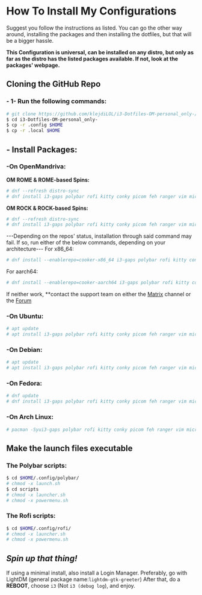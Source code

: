 # How To Install My Configurations

Suggest you follow the instructions as listed. You can go the other way around, installing the packages and then installing the dotfiles, but that will be a bigger hassle.

**This Configuration is universal, can be installed on any distro, but only as far as the distro has the listed packages available. If not, look at the packages' webpage.**
## Cloning the GitHub Repo
### - 1- Run the following commands:
```bash
# git clone https://github.com/klejdiLOL/i3-Dotfiles-OM-personal_only-/new/main
$ cd i3-Dotfiles-OM-personal_only-
$ cp -r .config $HOME
$ cp -r .local $HOME
```
## - Install Packages:
### -On OpenMandriva:
  **OM ROME & ROME-based Spins:**
  ```bash
  # dnf --refresh distro-sync
  # dnf install i3-gaps polybar rofi kitty conky picom feh ranger vim micro nano lxappearance kvantum dnfdrake chromium fonts-ttf-nerd-jetbrains-mono
  ```
  **OM ROCK & ROCK-based Spins:**
  ```bash
  # dnf --refresh distro-sync
  # dnf install i3-gaps polybar rofi kitty conky picom feh ranger vim micro nano lxappearance kvantum dnfdrake chromium fonts-ttf-nerd-jetbrains-mono
  ```
  ---Depending on the repos' status, installation through said command may fail. If so, run either of the below commands, depending on your architecture---
  For x86_64:
  ```bash
  # dnf install --enablerepo=cooker-x86_64 i3-gaps polybar rofi kitty conky picom feh ranger vim micro nano lxappearance kvantum dnfdrake chromium fonts-ttf-nerd-jetbrains-mono
  ```
  For aarch64:
  ```bash
  # dnf install --enablerepo=cooker-aarch64 i3-gaps polybar rofi kitty conky picom feh ranger vim micro nano lxappearance kvantum dnfdrake chromium fonts-ttf-nerd-jetbrains-mono
  ```
  If neither work, **contact the support team on either the [Matrix](https://app.element.io/#/room/#openmandriva-space:matrix.org) channel or the [Forum](https://forum.openmandriva.org/)
  ### -On Ubuntu:
  ```bash
  # apt update
  # apt install i3-gaps polybar rofi kitty conky picom feh ranger vim micro nano lxappearance kvantum chromium fonts-ttf-nerd-jetbrains-mono
  ```
  ### -On Debian:
  ```bash
  # apt update
  # apt install i3-gaps polybar rofi kitty conky picom feh ranger vim micro nano lxappearance kvantum chromium fonts-ttf-nerd-jetbrains-mono
  ```
  ### -On Fedora:
  ```bash
  # dnf update
  # dnf install i3-gaps polybar rofi kitty conky picom feh ranger vim micro nano lxappearance kvantum chromium fonts-ttf-nerd-jetbrains-mono
  ```
  ### -On Arch Linux:
  ```bash
  # pacman -Syui3-gaps polybar rofi kitty conky picom feh ranger vim micro nano lxappearance kvantum chromium fonts-ttf-nerd-jetbrains-mono
  ```
## Make the launch files executable
### The Polybar scripts:
```bash
$ cd $HOME/.config/polybar/
# chmod -x launch.sh
$ cd scripts
# chmod -x launcher.sh
# chmod -x powermenu.sh
```
### The Rofi scripts:
```bash
$ cd $HOME/.config/rofi/
# chmod -x launcher.sh
# chmod -x powermenu.sh
```
  ## ***Spin up that thing!***
  If using a minimal install, also install a Login Manager. Preferably, go with LightDM (general package name:``lightdm-gtk-greeter``)
  After that, do a **REBOOT**, choose ``i3`` (Not ``i3 (debug log``), and enjoy.
